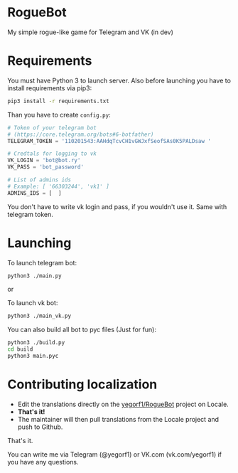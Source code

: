 # RogueBot
My simple rogue-like game for Telegram and VK (in dev)

# Requirements
You must have Python 3 to launch server. Also before launching you have to install requirements via pip3:
```Bash
pip3 install -r requirements.txt
```

Than you have to create `config.py`:

```Python
# Token of your telegram bot
# (https://core.telegram.org/bots#6-botfather)
TELEGRAM_TOKEN = '110201543:AAHdqTcvCH1vGWJxfSeofSAs0K5PALDsaw '

# Credtals for logging to vk
VK_LOGIN = 'bot@bot.ry'
VK_PASS = 'bot_password'

# List of admins ids
# Example: [ '66303244', 'vk1' ]
ADMINS_IDS = [  ]
```

You don't have to write vk login and pass, if you wouldn't use it. Same with telegram token.

# Launching

To launch telegram bot:
```Bash
python3 ./main.py
```

or

To launch vk bot:
```Bash
python3 ./main_vk.py
```

You can also build all bot to pyc files (Just for fun):
```Bash
python3 ./build.py
cd build
python3 main.pyc
```

# Contributing localization

- Edit the translations directly on the [yegorf1/RogueBot](http://www.localeapp.com/projects/public?search=yegorf1/RogueBot) project on Locale.
- **That's it!**
- The maintainer will then pull translations from the Locale project and push to Github.

That's it.

You can write me via Telegram (@yegorf1) or VK.com (vk.com/yegorf1) if you have any questions.
